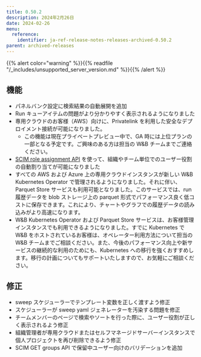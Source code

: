 ```yaml
---
title: 0.50.2
description: 2024年2月26日
date: 2024-02-26
menu:
  reference:
    identifier: ja-ref-release-notes-releases-archived-0.50.2
parent: archived-releases
---
```


{{% alert color="warning" %}}{{% readfile "/_includes/unsupported_server_version.md" %}}{{% /alert %}}

## 機能

* パネルバンク設定に検索結果の自動展開を追加
* Run キューアイテムの問題がより分かりやすく表示されるようになりました
* 専用クラウドのお客様（AWS）向けに、Privatelink を利用した安全なデプロイメント接続が可能になりました。
    * この機能は現在プライベートプレビュー中で、GA 時には上位プランの一部となる予定です。ご興味のある方は担当の W&B チームまでご連絡ください。
* [SCIM role assignment API](https://docs.wandb.ai/guides/hosting/iam/scim/#assign-organization-level-role-to-user) を使って、組織やチーム単位でのユーザー役割の自動割り当てが可能になりました
* すべての AWS および Azure 上の専用クラウドインスタンスが新しい W&B Kubernetes Operator で管理されるようになりました。それに伴い、Parquet Store サービスも利用可能となりました。このサービスでは、run 履歴データを blob ストレージ上の parquet 形式でパフォーマンス良く低コストに保存できます。これにより、チャートやグラフでの履歴データの読み込みがより高速になります。
* W&B Kubernetes Operator および Parquet Store サービスは、お客様管理インスタンスでも利用できるようになりました。すでに Kubernetes で W&B をホストされているお客様は、オペレーター利用方法について担当の W&B チームまでご相談ください。また、今後のパフォーマンス向上や新サービスの継続的な利用のためにも、Kubernetes への移行を強くおすすめします。移行の計画についてもサポートいたしますので、お気軽にご相談ください。

## 修正

* sweep スケジューラーでテンプレート変数を正しく渡すよう修正
* スケジューラーが sweep yaml ジェネレーターを汚染する問題を修正
* チームメンバーのページで検索やソートを行った際に、ユーザー役割が正しく表示されるよう修正
* 組織管理者が専用クラウドまたはセルフマネージドサーバーインスタンスで個人プロジェクトを再び削除できるよう修正
* SCIM GET groups API で保留中ユーザー向けのバリデーションを追加